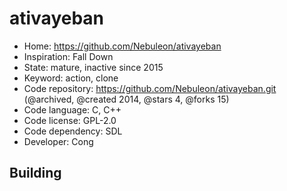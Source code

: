 # ativayeban

- Home: https://github.com/Nebuleon/ativayeban
- Inspiration: Fall Down
- State: mature, inactive since 2015
- Keyword: action, clone
- Code repository: https://github.com/Nebuleon/ativayeban.git (@archived, @created 2014, @stars 4, @forks 15)
- Code language: C, C++
- Code license: GPL-2.0
- Code dependency: SDL
- Developer: Cong

## Building
